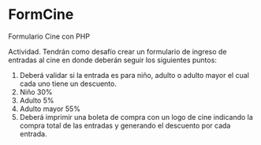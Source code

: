 # FormCine
Formulario Cine con PHP

Actividad.
Tendrán como desafío crear un formulario de ingreso de entradas al cine en donde deberán
seguir los siguientes puntos:
1. Deberá validar si la entrada es para niño, adulto o adulto mayor el cual cada uno tiene un
descuento.
1. Niño 30%
2. Adulto 5%
3. Adulto mayor 55%
2. Deberá imprimir una boleta de compra con un logo de cine indicando la compra total de
las entradas y generando el descuento por cada entrada.
